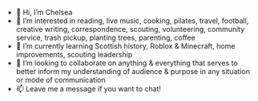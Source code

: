 - 👋 Hi, I’m Chelsea
- 👀 I’m interested in reading, live music, cooking, pilates, travel, football, creative writing, correspondence, scouting, volunteering, community service, trash pickup, planting trees, parenting, coffee
- 🌱 I’m currently learning Scottish history, Roblox & Minecraft, home improvements, scouting leadership
- 💞️ I’m looking to collaborate on anything & everything that serves to better inform my understanding of audience & purpose in any situation or mode of communication
- 📫 Leave me a message if you want to chat!
